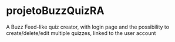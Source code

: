 # projetoBuzzQuizRA
A Buzz Feed-like quiz creator, with login page and the possibility to create/delete/edit multiple quizzes, linked to the user account
